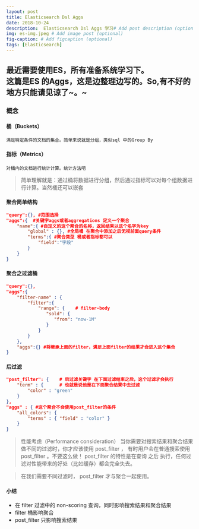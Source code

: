 ```yaml
---
layout: post
title: Elasticsearch Dsl Aggs
date: 2018-10-24
description:  Elasticsearch Dsl Aggs 学习# Add post description (optional)
img: es-img.jpeg # Add image post (optional)
fig-caption: # Add figcaption (optional)
tags: [Elasticsearch]
---
```

最近需要使用ES，所有准备系统学习下。  
这篇是ES 的Aggs，这是边整理边写的。So,有不好的地方只能请见谅了~。~
---
### 概念

#### 桶（Buckets）  
    满足特定条件的文档的集合。简单来说就是分组，类似sql 中的Group By


#### 指标（Metrics）
    对桶内的文档进行统计计算。统计方法吧

>简单理解就是：通过桶将数据进行分组，然后通过指标可以对每个组数据进行计算。当然桶还可以嵌套

#### 聚合简单结构
```Json
"query":{}, #范围选择
"aggs":{  #关键字aggs或者aggregations 定义一个聚合
	"name":{ #自定义的这个聚合的名称，返回结果以这个名字为key
		"global" : {}, #全局桶 在聚合中添加之后无视前面query条件
		"terms":{ #聚合类型 桶或者指标都可以
			"field":"字段"
		}
	}
}
```
#### 聚合之过滤桶
```Json
"query":{},
"aggs":{
	"filter-name" : {
		"filter":{
			"range": {    # filter-body
               "sold": {
                  "from": "now-1M"  
               }
            }
		}
	},
	"aggs":{} #将继承上面的filter，满足上面filter的结果才会进入这个集合
}
```
#### 后过滤
```Json
"post_filter": {    # 后过滤关键字 在下面过滤结束之后，这个过滤才会执行
    "term" : {		# 也就是说他是在下面聚合结果中去过滤
        "color" : "green"
    }
},
"aggs" : { #这个聚合不会使用post_filter的条件
    "all_colors": {
        "terms" : { "field" : "color" }
    }
}
```
>性能考虑（Performance consideration）
>当你需要对搜索结果和聚合结果做不同的过滤时，你才应该使用 post_filter ， 有时用户会在普通搜索使用 post_filter 。不要这么做！ post_filter 的特性是在查询 之后 执行，任何过滤对性能带来的好处（比如缓存）都会完全失去。

>在我们需要不同过滤时， post_filter 才与聚合一起使用。

#### 小结
* 在 filter 过滤中的 non-scoring 查询，同时影响搜索结果和聚合结果
* filter 桶影响聚合
* post_filter 只影响搜索结果
